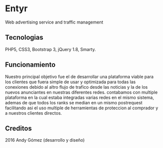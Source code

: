 # Entyr
Web advertising service and traffic management

## Tecnologias
PHP5, CSS3, Bootstrap 3, jQuery 1.8, Smarty.

## Funcionamiento
Nuestro principal objetivo fue el de desarrollar una plataforma viable para los clientes que fuera simple de usar y optimizada para todas las conexiones debido al altro flujo de trafico desde las noticias y la de los nuevos anunciantes en nuestras diferentes redes.
contabamos con multiple plataforma en la cual estaba integradas varias redes en el mismo sistema, ademas de que todos los ranks se median en un mismo postrequest facilitando asi el uso multiple de herramientas de proteccion al comprador y a nuestros clientes directos.

## Creditos
2016 Andy Gómez (desarrollo y diseño)
